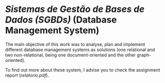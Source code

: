 # *Sistemas de Gestão de Bases de Dados (SGBDs)* (Database Management System)

The main objective of this work was to analyse, plan and implement different database management systems as solutions (one relational and two non-relational, being one document-oriented and the other graph-oriented).

To find out more about these system, I advise you to check the assignment report (*relatorio.pdf*).
